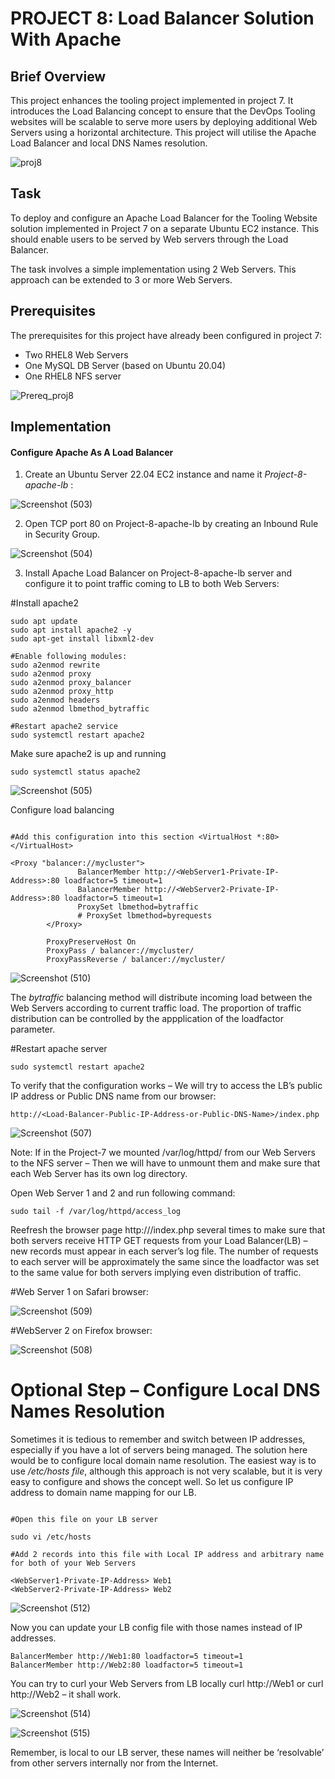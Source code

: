 #  PROJECT 8: Load Balancer Solution With Apache
## Brief Overview
This project enhances the tooling project implemented in project 7. It introduces the Load Balancing concept to ensure that the DevOps Tooling websites will be scalable to serve more users by deploying additional Web Servers using a horizontal architecture. This project will utilise the Apache Load Balancer and local DNS Names resolution.

![proj8](https://github.com/ettebaDwop/dareyProject8/assets/7973831/ff64d604-485a-4b36-b348-271d09b5855c)

## Task
To deploy and configure an Apache Load Balancer for the Tooling Website solution implemented in Project 7 on a separate Ubuntu EC2 instance. This should enable users to be served by Web servers through the Load Balancer.

The task involves a simple implementation using 2 Web Servers. This approach can be extended to 3 or more Web Servers.

## Prerequisites
The prerequisites for this project have already been configured in project 7:
- Two RHEL8 Web Servers
- One MySQL DB Server (based on Ubuntu 20.04)
- One RHEL8 NFS server
  
![Prereq_proj8](https://github.com/ettebaDwop/dareyProject8/assets/7973831/c7c3c702-355c-4ce8-b485-aa6e344d820b)

## Implementation
#### Configure Apache As A Load Balancer
1. Create an Ubuntu Server 22.04 EC2 instance and name it *Project-8-apache-lb* :
  
![Screenshot (503)](https://github.com/ettebaDwop/dareyProject8/assets/7973831/101ec19c-97d7-4aec-a21d-25bfdd010ad6)
   
2. Open TCP port 80 on Project-8-apache-lb by creating an Inbound Rule in Security Group.

![Screenshot (504)](https://github.com/ettebaDwop/dareyProject8/assets/7973831/23a9b718-9300-40b7-aa93-0bc1700aa642)

3. Install Apache Load Balancer on Project-8-apache-lb server and configure it to point traffic coming to LB to both Web Servers:
   
#Install apache2

```
sudo apt update
sudo apt install apache2 -y
sudo apt-get install libxml2-dev

#Enable following modules:
sudo a2enmod rewrite
sudo a2enmod proxy
sudo a2enmod proxy_balancer
sudo a2enmod proxy_http
sudo a2enmod headers
sudo a2enmod lbmethod_bytraffic

#Restart apache2 service
sudo systemctl restart apache2
```

Make sure apache2 is up and running

`sudo systemctl status apache2`

![Screenshot (505)](https://github.com/ettebaDwop/dareyProject8/assets/7973831/d44ddb3d-a12c-44a8-bc5b-a0324ceab3a5)

Configure load balancing

```sudo vi /etc/apache2/sites-available/000-default.conf

#Add this configuration into this section <VirtualHost *:80>  </VirtualHost>

<Proxy "balancer://mycluster">
               BalancerMember http://<WebServer1-Private-IP-Address>:80 loadfactor=5 timeout=1
               BalancerMember http://<WebServer2-Private-IP-Address>:80 loadfactor=5 timeout=1
               ProxySet lbmethod=bytraffic
               # ProxySet lbmethod=byrequests
        </Proxy>

        ProxyPreserveHost On
        ProxyPass / balancer://mycluster/
        ProxyPassReverse / balancer://mycluster/
```

![Screenshot (510)](https://github.com/ettebaDwop/dareyProject8/assets/7973831/2f668617-a129-4269-81a7-af3e8ebf3f5e)

The *bytraffic* balancing method will distribute incoming load between the Web Servers according to current traffic load. The proportion of traffic distribution can be controlled by the appplication of the loadfactor parameter.

#Restart apache server

`sudo systemctl restart apache2`

To verify that the configuration works – We will try to access the LB’s public IP address or Public DNS name from our browser:
   
`http://<Load-Balancer-Public-IP-Address-or-Public-DNS-Name>/index.php`

![Screenshot (507)](https://github.com/ettebaDwop/dareyProject8/assets/7973831/c8b2e4a4-ce01-4f74-aefc-9f347f560dd2)

Note: If in the Project-7 we mounted /var/log/httpd/ from our Web Servers to the NFS server – Then we will have to unmount them and make sure that each Web Server has its own log directory.

Open Web Server 1 and 2 and run following command:

`sudo tail -f /var/log/httpd/access_log`

Reefresh the browser page http://<Load-Balancer-Public-IP-Address-or-Public-DNS-Name>/index.php several times to make sure that both servers receive HTTP GET requests from your Load Balancer(LB) – new records must appear in each server’s log file. The number of requests to each server will be approximately the same since the loadfactor was set to the same value for both servers implying even distribution of traffic.

#Web Server 1 on Safari browser:

![Screenshot (509)](https://github.com/ettebaDwop/dareyProject8/assets/7973831/9c70b728-b4b3-40ee-8be8-eb6c2bcc39ce)

#WebServer 2 on Firefox browser:

![Screenshot (508)](https://github.com/ettebaDwop/dareyProject8/assets/7973831/f5eace32-9352-48b0-8e0e-0196912144ba)


# Optional Step – Configure Local DNS Names Resolution
Sometimes it is tedious to remember and switch between IP addresses, especially if you have a lot of servers being  managed.
The solution here would be to configure local domain name resolution. The easiest way is to use */etc/hosts file*, although this approach is not very scalable, but it is very easy to configure and shows the concept well. So let us configure IP address to domain name mapping for our LB.

```

#Open this file on your LB server

sudo vi /etc/hosts

#Add 2 records into this file with Local IP address and arbitrary name for both of your Web Servers

<WebServer1-Private-IP-Address> Web1
<WebServer2-Private-IP-Address> Web2
```
![Screenshot (512)](https://github.com/ettebaDwop/dareyProject8/assets/7973831/200f85a1-d168-4b1b-9736-efe8f84c3fa1)

Now you can update your LB config file with those names instead of IP addresses.

```
BalancerMember http://Web1:80 loadfactor=5 timeout=1
BalancerMember http://Web2:80 loadfactor=5 timeout=1
```
You can try to curl your Web Servers from LB locally curl http://Web1 or curl http://Web2 – it shall work.

![Screenshot (514)](https://github.com/ettebaDwop/dareyProject8/assets/7973831/dd035909-79f3-45c2-ae3a-93d06d0c686f)

![Screenshot (515)](https://github.com/ettebaDwop/dareyProject8/assets/7973831/e83538ab-62cb-46a8-85cf-227d49936910)


Remember, is local to our LB server, these names will neither be ‘resolvable’ from other servers internally nor from the Internet.



